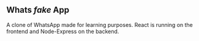 ## Whats *fake* App

A clone of WhatsApp made for learning purposes. React is running on the frontend and Node-Express on the backend. 